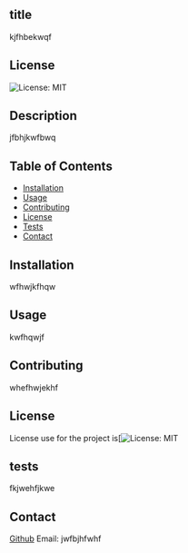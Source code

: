 ## title 
kjfhbekwqf
## License
![License: MIT](https://img.shields.io/badge/License-MIT-yellow.svg)
## Description
jfbhjkwfbwq
## Table of Contents
- [Installation](#installation)
- [Usage](#usage)
- [Contributing](#contributing)
- [License](#license)
- [Tests](#tests)
- [Contact](#contact)
## Installation
wfhwjkfhqw
## Usage
kwfhqwjf
## Contributing
whefhwjekhf
## License
License use for the project is[![License: MIT](https://opensource.org/licenses/MIT)
## tests
fkjwehfjkwe
## Contact
[Github](https://github.com/wejfbhwejf)
Email: jwfbjhfwhf
 
